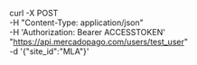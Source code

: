 curl -X POST \
-H "Content-Type: application/json" \
-H 'Authorization: Bearer ACCESSTOKEN' \
"https://api.mercadopago.com/users/test_user" \
-d '{"site_id":"MLA"}'
